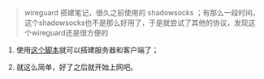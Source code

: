 
> wireguard 搭建笔记，很久之前使用的 shadowsocks ；有那么一段时间，这个shadowsocks也不是那么好用了，于是就尝试了其他的协议，发现这个wireguard还是很方便的

1. 使用[这个脚本](https://github.com/angristan/wireguard-install)就可以搭建服务器和客户端了；

2. 就这么简单，好了之后就开始上网吧。